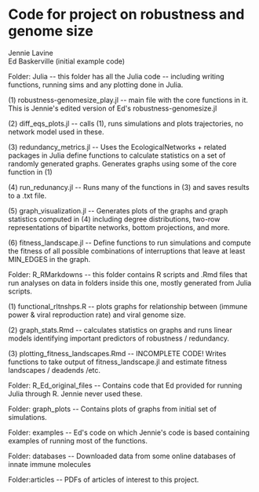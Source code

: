 # Code for project on robustness and genome size

Jennie Lavine<br>
Ed Baskerville (initial example code)


Folder: Julia -- this folder has all the Julia code -- including writing functions, running sims and any plotting done in Julia.

(1) robustness-genomesize_play.jl -- main file with the core functions in it.  This is Jennie's edited version of Ed's robustness-genomesize.jl

(2) diff_eqs_plots.jl -- calls (1), runs simulations and plots trajectories, no network model used in these.

(3) redundancy_metrics.jl -- Uses the EcologicalNetworks + related packages in Julia define functions to calculate statistics on a set of randomly generated graphs.  Generates graphs using some of the core function in (1)

(4) run_redunancy.jl -- Runs many of the functions in (3) and saves results to a .txt file.

(5) graph_visualization.jl -- Generates  plots of the graphs and graph statistics computed in (4) including degree distributions, two-row representations of bipartite networks, bottom projections, and more.

(6) fitness_landscape.jl -- Define functions to run simulations and compute the fitness of all possible combinations of interruptions that leave at least MIN_EDGES in the graph.




Folder: R_RMarkdowns -- this folder contains R scripts and .Rmd files that run analyses on data in folders inside this one, mostly generated from Julia scripts.

(1) functional_rltnshps.R -- plots graphs for relationship between (immune power \& viral reproduction rate) and viral genome size.

(2) graph_stats.Rmd -- calculates statistics on graphs and runs linear models identifying important predictors of robustness / redundancy.

(3) plotting_fitness_landscapes.Rmd -- INCOMPLETE CODE! Writes functions to take output of fitness_landscape.jl and estimate fitness landscapes / deadends /etc.


Folder: R_Ed_original_files -- Contains code that Ed provided for running Julia through R.  Jennie never used these.

Folder: graph_plots -- Contains plots of graphs from initial set of simulations.

Folder: examples -- Ed's code on which Jennie's code is based containing examples of running most of the functions.

Folder: databases -- Downloaded data from some online databases of innate immune molecules

Folder:articles -- PDFs of articles of interest to this project.